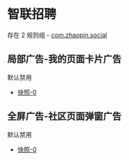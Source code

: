 # 智联招聘

存在 2 规则组 - [com.zhaopin.social](/src/apps/com.zhaopin.social.ts)

## 局部广告-我的页面卡片广告

默认禁用

- [快照-0](https://i.gkd.li/import/12706181)

## 全屏广告-社区页面弹窗广告

默认禁用

- [快照-0](https://inspect.gkd.li/import/13063442)
